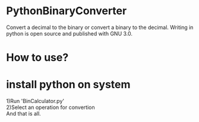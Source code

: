 # PythonBinaryConverter
Convert a decimal to the binary or convert a binary to the decimal. Writing in python is open source and published with GNU 3.0.
<br>
<H1>How to use?</H1>


<H1>install python on system</H1>


1)Run 'BinCalculator.py'<br>
2)Select an operation for convertion<br>
And that is all.


